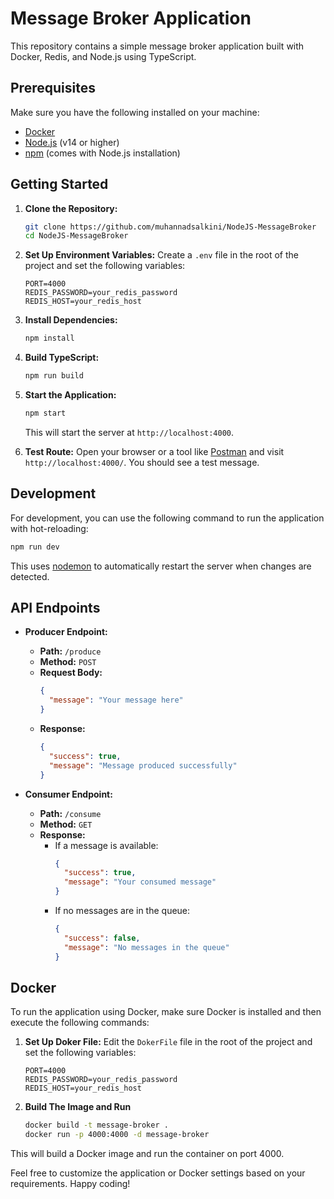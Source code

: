 # Message Broker Application

This repository contains a simple message broker application built with Docker, Redis, and Node.js using TypeScript.

## Prerequisites
Make sure you have the following installed on your machine:

- [Docker](https://www.docker.com/)
- [Node.js](https://nodejs.org/) (v14 or higher)
- [npm](https://www.npmjs.com/) (comes with Node.js installation)

## Getting Started

1. **Clone the Repository:**
   ```bash
   git clone https://github.com/muhannadsalkini/NodeJS-MessageBroker
   cd NodeJS-MessageBroker
   ```

2. **Set Up Environment Variables:**
   Create a `.env` file in the root of the project and set the following variables:
   ```env
   PORT=4000
   REDIS_PASSWORD=your_redis_password
   REDIS_HOST=your_redis_host
   ```

3. **Install Dependencies:**
   ```bash
   npm install
   ```

4. **Build TypeScript:**
   ```bash
   npm run build
   ```

5. **Start the Application:**
   ```bash
   npm start
   ```
   This will start the server at `http://localhost:4000`.

6. **Test Route:**
   Open your browser or a tool like [Postman](https://www.postman.com/) and visit `http://localhost:4000/`. You should see a test message.

## Development

For development, you can use the following command to run the application with hot-reloading:

```bash
npm run dev
```

This uses [nodemon](https://nodemon.io/) to automatically restart the server when changes are detected.

## API Endpoints

- **Producer Endpoint:**
  - **Path:** `/produce`
  - **Method:** `POST`
  - **Request Body:**
    ```json
    {
      "message": "Your message here"
    }
    ```
  - **Response:**
    ```json
    {
      "success": true,
      "message": "Message produced successfully"
    }
    ```

- **Consumer Endpoint:**
  - **Path:** `/consume`
  - **Method:** `GET`
  - **Response:**
    - If a message is available:
      ```json
      {
        "success": true,
        "message": "Your consumed message"
      }
      ```
    - If no messages are in the queue:
      ```json
      {
        "success": false,
        "message": "No messages in the queue"
      }
      ```

## Docker

To run the application using Docker, make sure Docker is installed and then execute the following commands:

1. **Set Up Doker File:**
 Edit the `DokerFile` file in the root of the project and set the following variables:
   ```DokerFile
   PORT=4000
   REDIS_PASSWORD=your_redis_password
   REDIS_HOST=your_redis_host
   ```
2. **Build The Image and Run**
    ```bash
    docker build -t message-broker .
    docker run -p 4000:4000 -d message-broker
    ```

This will build a Docker image and run the container on port 4000.

Feel free to customize the application or Docker settings based on your requirements. Happy coding!



